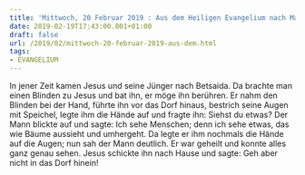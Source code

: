 ```yaml
---
title: 'Mittwoch, 20 Februar 2019 : Aus dem Heiligen Evangelium nach Markus - Mk 8,22-26.'
date: 2019-02-19T17:43:00.001+01:00
draft: false
url: /2019/02/mittwoch-20-februar-2019-aus-dem.html
tags: 
- EVANGELIUM
---
```


In jener Zeit kamen Jesus und seine Jünger nach Betsaida. Da brachte man einen Blinden zu Jesus und bat ihn, er möge ihn berühren. Er nahm den Blinden bei der Hand, führte ihn vor das Dorf hinaus, bestrich seine Augen mit Speichel, legte ihm die Hände auf und fragte ihn: Siehst du etwas? Der Mann blickte auf und sagte: Ich sehe Menschen; denn ich sehe etwas, das wie Bäume aussieht und umhergeht. Da legte er ihm nochmals die Hände auf die Augen; nun sah der Mann deutlich. Er war geheilt und konnte alles ganz genau sehen. Jesus schickte ihn nach Hause und sagte: Geh aber nicht in das Dorf hinein!